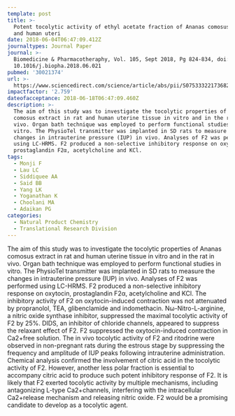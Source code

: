 ```yaml
---
template: post
title: >-
  Potent tocolytic activity of ethyl acetate fraction of Ananas comosus on rat
  and human uteri
date: 2018-06-04T06:47:09.412Z
journaltypes: Journal Paper
journal: >-
  Biomedicine & Pharmacotheraphy, Vol. 105, Sept 2018, Pg 824-834, doi:
  10.1016/j.biopha.2018.06.021
pubmed: '30021374'
url: >-
  https://www.sciencedirect.com/science/article/abs/pii/S0753332217368221?via%3Dihub
impactfactor: '2.759'
dateofacceptance: 2018-06-18T06:47:09.460Z
description: >-
  The aim of this study was to investigate the tocolytic properties of Ananas
  comosus extract in rat and human uterine tissue in vitro and in the rat in
  vivo. Organ bath technique was employed to perform functional studies in
  vitro. The PhysioTel transmitter was implanted in SD rats to measure the
  changes in intrauterine pressure (IUP) in vivo. Analyses of F2 was performed
  using LC-HRMS. F2 produced a non-selective inhibitory response on oxytocin,
  prostaglandin F2α, acetylcholine and KCl. 
tags:
  - Monji F
  - Lau LC
  - Siddiquee AA
  - Said BB
  - Yang LK
  - Yoganathan K
  - Choolani MA
  - Adaikan PG
categories:
  - Natural Product Chemistry
  - Translational Research Division
---
```

The aim of this study was to investigate the tocolytic properties of Ananas comosus extract in rat and human uterine tissue in vitro and in the rat in vivo. Organ bath technique was employed to perform functional studies in vitro. The PhysioTel transmitter was implanted in SD rats to measure the changes in intrauterine pressure (IUP) in vivo. Analyses of F2 was performed using LC-HRMS. F2 produced a non-selective inhibitory response on oxytocin, prostaglandin F2α, acetylcholine and KCl. The inhibitory activity of F2 on oxytocin-induced contraction was not attenuated by propranolol, TEA, glibenclamide and indomethacin. Nω-Nitro-L-arginine, a nitric oxide synthase inhibitor, suppressed the maximal tocolytic activity of F2 by 25%. DIDS, an inhibitor of chloride channels, appeared to suppress the relaxant effect of F2. F2 suppressed the oxytocin-induced contraction in Ca2+free solution. The in vivo tocolytic activity of F2 and ritodrine were observed in non-pregnant rats during the estrous stage by suppressing the frequency and amplitude of IUP peaks following intrauterine administration. Chemical analysis confirmed the involvement of citric acid in the tocolytic activity of F2. However, another less polar fraction is essential to accompany citric acid to produce such potent inhibitory response of F2. It is likely that F2 exerted tocolytic activity by multiple mechanisms, including antagonizing L-type Ca2+channels, interfering with the intracellular Ca2+release mechanism and releasing nitric oxide. F2 would be a promising candidate to develop as a tocolytic agent.
